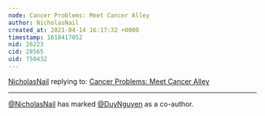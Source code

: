 ```yaml
---
node: Cancer Problems: Meet Cancer Alley
author: NicholasNail
created_at: 2021-04-14 16:17:32 +0000
timestamp: 1618417052
nid: 26223
cid: 28565
uid: 750432
---
```




[NicholasNail](../profile/NicholasNail) replying to: [Cancer Problems: Meet Cancer Alley](../notes/NicholasNail/04-13-2021/cancer-problems-meet-cancer-alley)

----
 [@NicholasNail](/profile/NicholasNail) has marked [@DuyNguyen](/profile/DuyNguyen) as a co-author. 